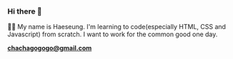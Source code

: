 ### Hi there 👋

👨‍💻
My name is Haeseung. I'm learning to code(especially HTML, CSS and Javascript) from scratch.
I want to work for the common good one day.

**chachagogogo@gmail.com**


<!--
**chachagogogo/chachagogogo** is a ✨ _special_ ✨ repository because its `README.md` (this file) appears on your GitHub profile.
